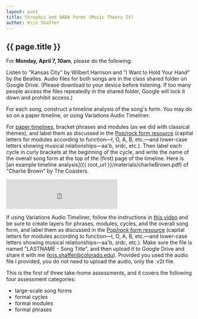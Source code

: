 ```yaml
---
layout: post
title: Strophic and AABA forms (Music Theory IV) 
author: Kris Shaffer
---
```


## {{ page.title }} ##

For **Monday, April 7, 10am**, please do the following:

Listen to "Kansas City" by Wilbert Harrison and "I Want to Hold Your Hand" by the Beatles. Audio files for both songs are in the class shared folder on Google Drive. (Please download to your device before listening. If too many people access the files repeatedly in the shared folder, Google will lock it down and prohibit access.)

For each song, construct a timeline analysis of the song's form. You may do so on a paper timeline, or using Variations Audio Timeliner.

For [paper timelines](http://courses.shaffermusic.com/materials/timeline-blank.pdf), bracket phrases and modules (as we did with classical themes), and label them as discussed in the [Pop/rock form resource](http://kris.shaffermusic.com/musicianship/popRockForm.html) (capital letters for modules according to function—I, O, A, B, etc.—and lower-case letters showing musical relationships—aa'b, srdc, etc.). Then label each cycle in curly brackets at the beginning of the cycle, and write the name of the overall song form at the top of the (first) page of the timeline. Here is [an example timeline analysis]({{ root_url }}/materials/charlieBrown.pdf) of "Charlie Brown" by The Coasters.

<iframe src="https://embed.spotify.com/?uri=spotify:track:6IZ8Yy58OhCOAizaGWNsTg" width="300" height="80" frameborder="0" allowtransparency="true"></iframe>

If using Variations Audio Timeliner, follow the instructions in [this video](http://kris.shaffermusic.com/musicianship/VAT.html) and be sure to create layers for phrases, modules, cycles, and the overall song form, and label them as discussed in the [Pop/rock form resource](http://kris.shaffermusic.com/musicianship/popRockForm.html) (capital letters for modules according to function—I, O, A, B, etc.—and lower-case letters showing musical relationships—aa'b, srdc, etc.). Make sure the file is named "LASTNAME - Song Title", and then upload it to Google Drive and share it with me (kris.shaffer@colorado.edu). Provided you used the audio file I provided, you do not need to upload the audio, only the .v2t file.

This is the first of three take-home assessments, and it covers the following four assessment categories:

- large-scale song forms  
- formal cycles  
- formal modules  
- formal phrases